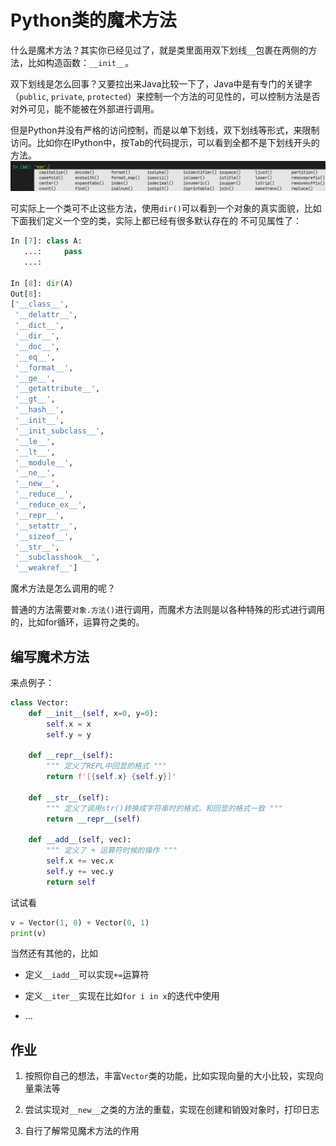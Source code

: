 # Python类的魔术方法

什么是魔术方法？其实你已经见过了，就是类里面用双下划线`__`包裹在两侧的方法，比如构造函数：`__init__`。

双下划线是怎么回事？又要拉出来Java比较一下了，Java中是有专门的关键字（`public`, `private`, `protected`）来控制一个方法的可见性的，可以控制方法是否对外可见，能不能被在外部进行调用。

但是Python并没有严格的访问控制，而是以单下划线，双下划线等形式，来限制访问。比如你在IPython中，按Tab的代码提示，可以看到全都不是下划线开头的方法。
![](../../assets/2022-10-15-15-57-09-image.png)

可实际上一个类可不止这些方法，使用`dir()`可以看到一个对象的真实面貌，比如下面我们定义一个空的类，实际上都已经有很多默认存在的
不可见属性了：

```python
In [7]: class A:
   ...:     pass
   ...:

In [8]: dir(A)
Out[8]:
['__class__',
 '__delattr__',
 '__dict__',
 '__dir__',
 '__doc__',
 '__eq__',
 '__format__',
 '__ge__',
 '__getattribute__',
 '__gt__',
 '__hash__',
 '__init__',
 '__init_subclass__',
 '__le__',
 '__lt__',
 '__module__',
 '__ne__',
 '__new__',
 '__reduce__',
 '__reduce_ex__',
 '__repr__',
 '__setattr__',
 '__sizeof__',
 '__str__',
 '__subclasshook__',
 '__weakref__']
```



魔术方法是怎么调用的呢？

普通的方法需要`对象.方法()`进行调用，而魔术方法则是以各种特殊的形式进行调用的，比如for循环，运算符之类的。


## 编写魔术方法

来点例子：
```python
class Vector:
    def __init__(self, x=0, y=0):
        self.x = x
        self.y = y

    def __repr__(self):
        """ 定义了REPL中回显的格式 """
        return f'[{self.x} {self.y}]'
    
    def __str__(self):
        """ 定义了调用str()转换成字符串时的格式，和回显的格式一致 """
        return __repr__(self)
        
    def __add__(self, vec):
        """ 定义了 + 运算符时候的操作 """
        self.x += vec.x
        self.y += vec.y
        return self
```

试试看
```python
v = Vector(1, 0) + Vector(0, 1)
print(v)
```

当然还有其他的，比如

* 定义`__iadd__`可以实现`+=`运算符

* 定义`__iter__`实现在比如`for i in x`的迭代中使用

* ...


## 作业

1. 按照你自己的想法，丰富`Vector`类的功能，比如实现向量的大小比较，实现向量乘法等

2. 尝试实现对`__new__`之类的方法的重载，实现在创建和销毁对象时，打印日志

3. 自行了解常见魔术方法的作用